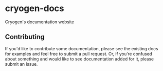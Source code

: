 cryogen-docs
============

Cryogen's documentation website

## Contributing

If you'd like to contribute some documentation, please see the existing docs for examples and feel free to submit a pull request. Or, if you're confused about something and would like to see documentation added for it, please submit an issue. 
